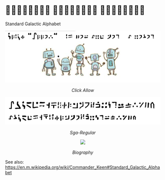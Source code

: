 #   

Standard Galactic Alphabet


<p align="center">
  <img src="Images/click-allow.png" width="700px"/>
  <p align="center"><i>Click Allow</i></p>
</p>

<p align="center">
  <img src="Images/sga-regular.png" width="700px"/>
  <p align="center"><i>Sga-Regular</i></p>
</p>

<p align="center">
  <img src="Images/biography.pngg" width="700px"/>
  <p align="center"><i>Biography</i></p>
</p>

See also:
https://en.m.wikipedia.org/wiki/Commander_Keen#Standard_Galactic_Alphabet
